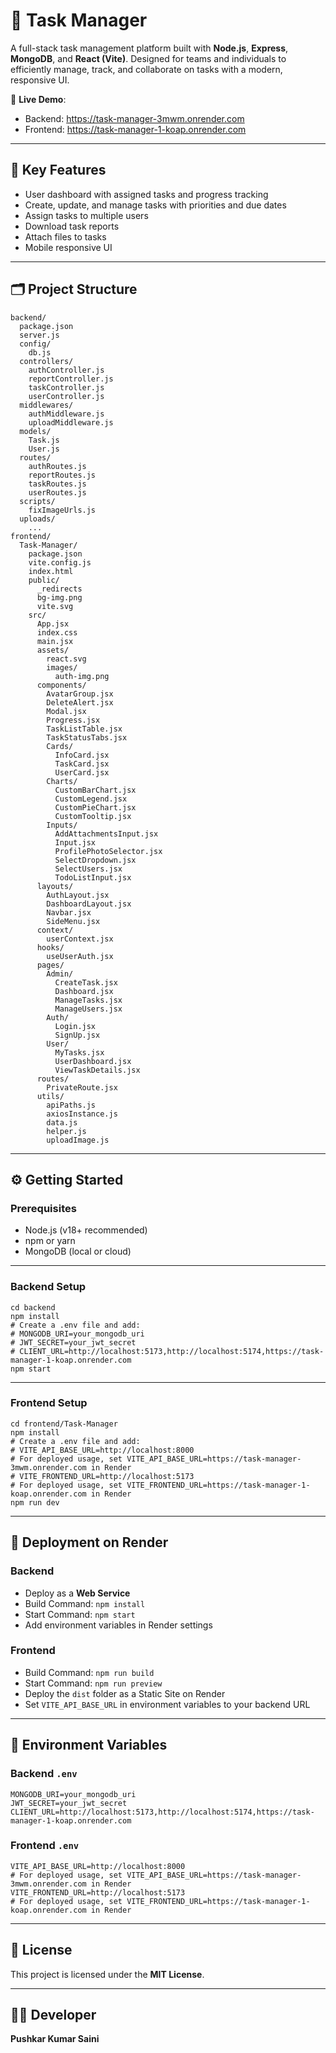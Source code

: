 # 📝 Task Manager

A full-stack task management platform built with **Node.js**, **Express**, **MongoDB**, and **React (Vite)**. Designed for teams and individuals to efficiently manage, track, and collaborate on tasks with a modern, responsive UI.

🚀 **Live Demo**:
- Backend: https://task-manager-3mwm.onrender.com
- Frontend: https://task-manager-1-koap.onrender.com

---

## 🔑 Key Features
- User dashboard with assigned tasks and progress tracking
- Create, update, and manage tasks with priorities and due dates
- Assign tasks to multiple users
- Download task reports
- Attach files to tasks
- Mobile responsive UI

---

## 🗂️ Project Structure

```
backend/
  package.json
  server.js
  config/
    db.js
  controllers/
    authController.js
    reportController.js
    taskController.js
    userController.js
  middlewares/
    authMiddleware.js
    uploadMiddleware.js
  models/
    Task.js
    User.js
  routes/
    authRoutes.js
    reportRoutes.js
    taskRoutes.js
    userRoutes.js
  scripts/
    fixImageUrls.js
  uploads/
    ...
frontend/
  Task-Manager/
    package.json
    vite.config.js
    index.html
    public/
      _redirects
      bg-img.png
      vite.svg
    src/
      App.jsx
      index.css
      main.jsx
      assets/
        react.svg
        images/
          auth-img.png
      components/
        AvatarGroup.jsx
        DeleteAlert.jsx
        Modal.jsx
        Progress.jsx
        TaskListTable.jsx
        TaskStatusTabs.jsx
        Cards/
          InfoCard.jsx
          TaskCard.jsx
          UserCard.jsx
        Charts/
          CustomBarChart.jsx
          CustomLegend.jsx
          CustomPieChart.jsx
          CustomTooltip.jsx
        Inputs/
          AddAttachmentsInput.jsx
          Input.jsx
          ProfilePhotoSelector.jsx
          SelectDropdown.jsx
          SelectUsers.jsx
          TodoListInput.jsx
      layouts/
        AuthLayout.jsx
        DashboardLayout.jsx
        Navbar.jsx
        SideMenu.jsx
      context/
        userContext.jsx
      hooks/
        useUserAuth.jsx
      pages/
        Admin/
          CreateTask.jsx
          Dashboard.jsx
          ManageTasks.jsx
          ManageUsers.jsx
        Auth/
          Login.jsx
          SignUp.jsx
        User/
          MyTasks.jsx
          UserDashboard.jsx
          ViewTaskDetails.jsx
      routes/
        PrivateRoute.jsx
      utils/
        apiPaths.js
        axiosInstance.js
        data.js
        helper.js
        uploadImage.js
```

---

## ⚙️ Getting Started

### Prerequisites
- Node.js (v18+ recommended)
- npm or yarn
- MongoDB (local or cloud)

---

### Backend Setup

```
cd backend
npm install
# Create a .env file and add:
# MONGODB_URI=your_mongodb_uri
# JWT_SECRET=your_jwt_secret
# CLIENT_URL=http://localhost:5173,http://localhost:5174,https://task-manager-1-koap.onrender.com
npm start
```

---

### Frontend Setup

```
cd frontend/Task-Manager
npm install
# Create a .env file and add:
# VITE_API_BASE_URL=http://localhost:8000
# For deployed usage, set VITE_API_BASE_URL=https://task-manager-3mwm.onrender.com in Render
# VITE_FRONTEND_URL=http://localhost:5173
# For deployed usage, set VITE_FRONTEND_URL=https://task-manager-1-koap.onrender.com in Render
npm run dev
```

---

## 🚀 Deployment on Render

### Backend
- Deploy as a **Web Service**
- Build Command: `npm install`
- Start Command: `npm start`
- Add environment variables in Render settings

### Frontend
- Build Command: `npm run build`
- Start Command: `npm run preview`
- Deploy the `dist` folder as a Static Site on Render
- Set `VITE_API_BASE_URL` in environment variables to your backend URL

---

## 🔐 Environment Variables

### Backend `.env`
```
MONGODB_URI=your_mongodb_uri
JWT_SECRET=your_jwt_secret
CLIENT_URL=http://localhost:5173,http://localhost:5174,https://task-manager-1-koap.onrender.com
```

### Frontend `.env`
```
VITE_API_BASE_URL=http://localhost:8000
# For deployed usage, set VITE_API_BASE_URL=https://task-manager-3mwm.onrender.com in Render
VITE_FRONTEND_URL=http://localhost:5173
# For deployed usage, set VITE_FRONTEND_URL=https://task-manager-1-koap.onrender.com in Render
```

---

## 📄 License

This project is licensed under the **MIT License**.

---

## 👨‍💻 Developer

**Pushkar Kumar Saini**
